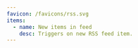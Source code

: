 ```yaml
---
favicon: /favicons/rss.svg
items:
  - name: New items in feed
    desc: Triggers on new RSS feed item.
---
```


<script setup>
  import CustomListing from '../../components/CustomListing.vue'
</script>

<CustomListing />
